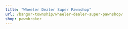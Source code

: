 ```yaml
---
title: "Wheeler Dealer Super Pawnshop"
url: /bangor-township/wheeler-dealer-super-pawnshop/
shop: pawnbroker
---
```

